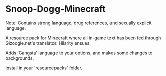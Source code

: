 # Snoop-Dogg-Minecraft

Note: Contains strong language, drug references, and sexually explicit language.

A resource pack for Minecraft where all in-game text has been fed through Gizoogle.net's translator. Hilarity ensues.


Adds 'Gangsta' language to your options, and makes some changes to backgrounds. 

Install in your 'resourcepacks' folder.
